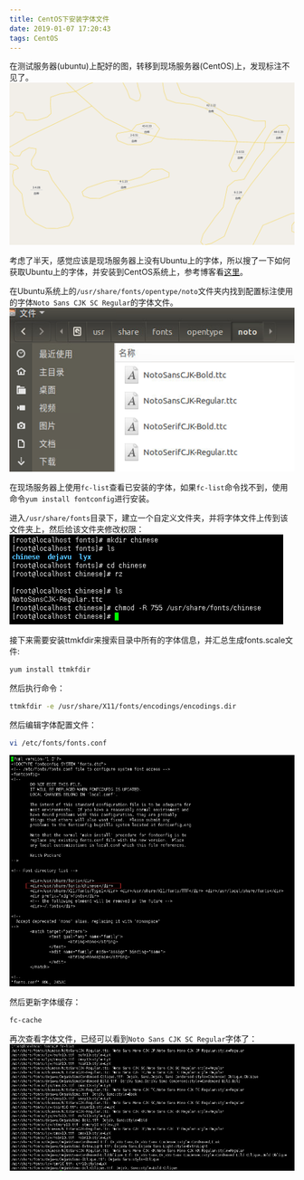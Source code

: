 ```yaml
---
title: CentOS下安装字体文件
date: 2019-01-07 17:20:43
tags: CentOS
---
```


在测试服务器(ubuntu)上配好的图，转移到现场服务器(CentOS)上，发现标注不见了。
![标注配置](centosinstallfonts/1.png)

考虑了半天，感觉应该是现场服务器上没有Ubuntu上的字体，所以搜了一下如何获取Ubuntu上的字体，并安装到CentOS系统上，参考博客看[这里](https://blog.csdn.net/wlwlwlwl015/article/details/51482065)。

在Ubuntu系统上的`/usr/share/fonts/opentype/noto`文件夹内找到配置标注使用的字体`Noto Sans CJK SC Regular`的字体文件。
![标注字体](centosinstallfonts/2.png)

在现场服务器上使用`fc-list`查看已安装的字体，如果`fc-list`命令找不到，使用命令`yum install fontconfig`进行安装。

进入`/usr/share/fonts`目录下，建立一个自定义文件夹，并将字体文件上传到该文件夹上，然后给该文件夹修改权限：
![上传字体](centosinstallfonts/3.png)

接下来需要安装ttmkfdir来搜索目录中所有的字体信息，并汇总生成fonts.scale文件:
```bash
yum install ttmkfdir
```

然后执行命令：
```bash
ttmkfdir -e /usr/share/X11/fonts/encodings/encodings.dir
```

然后编辑字体配置文件：
```bash
vi /etc/fonts/fonts.conf
```

![修改配置](centosinstallfonts/4.png)

然后更新字体缓存：
```bash
fc-cache
```

再次查看字体文件，已经可以看到`Noto Sans CJK SC Regular`字体了：
![查看字体](centosinstallfonts/5.png)